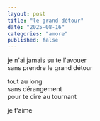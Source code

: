 ```yaml
---
layout: post
title: "le grand détour"
date: "2025-08-16"
categories: "amore"
published: false
---
```


je n'ai jamais su te l'avouer  
sans prendre le grand détour  

tout au long  
sans dérangement  
pour te dire au tournant  

je t'aime   
